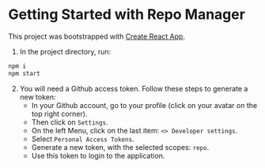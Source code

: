 # Getting Started with Repo Manager

This project was bootstrapped with [Create React App](https://github.com/facebook/create-react-app).

1. In the project directory, run:

  ```bash
  npm i
  npm start
  ```

2. You will need a Github access token. Follow these steps to generate a new token:
    - In your Github account, go to your profile (click on your avatar on the top right corner).
    - Then click on `Settings`.
    - On the left Menu, click on the last item: `<> Developer settings`.
    - Select `Personal Access Tokens`.
    - Generate a new token, with the selected scopes: `repo`.
    - Use this token to login to the application.
